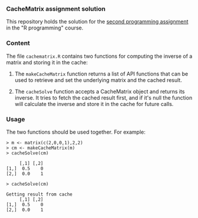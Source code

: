 ### CacheMatrix assignment solution

This repository holds the solution for the
 [second programming assignment](https://class.coursera.org/rprog-003/human_grading/view/courses/972138/assessments/3/submissions)
 in the "R programming" course.

### Content

The file `cachematrix.R` contains two functions for computing the inverse of a matrix and storing it in the cache:
1.	The `makeCacheMatrix` function returns a list of API functions that can be used to retrieve and set the underlying matrix and the cached result.

2.	The `cacheSolve` function accepts a CacheMatrix object and returns its inverse. It tries to fetch the cached result first,
and if it's null the function will calculate the inverse and store it in the cache for future calls.

### Usage
The two functions should be used together. For example:
```
> m <- matrix(c(2,0,0,1),2,2)
> cm <- makeCacheMatrix(m)
> cacheSolve(cm)

     [,1] [,2]
[1,]  0.5    0
[2,]  0.0    1

> cacheSolve(cm)

Getting result from cache
     [,1] [,2]
[1,]  0.5    0
[2,]  0.0    1
```